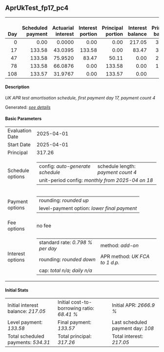 <h2>AprUkTest_fp17_pc4</h2>
<table>
    <thead style="vertical-align: bottom;">
        <th style="text-align: right;">Day</th>
        <th style="text-align: right;">Scheduled payment</th>
        <th style="text-align: right;">Actuarial interest</th>
        <th style="text-align: right;">Interest portion</th>
        <th style="text-align: right;">Principal portion</th>
        <th style="text-align: right;">Interest balance</th>
        <th style="text-align: right;">Principal balance</th>
        <th style="text-align: right;">Total actuarial interest</th>
        <th style="text-align: right;">Total interest</th>
        <th style="text-align: right;">Total principal</th>
    </thead>
    <tr style="text-align: right;">
        <td class="ci00">0</td>
        <td class="ci01" style="white-space: nowrap;">0.00</td>
        <td class="ci02">0.0000</td>
        <td class="ci03">0.00</td>
        <td class="ci04">0.00</td>
        <td class="ci05">217.05</td>
        <td class="ci06">317.26</td>
        <td class="ci07">0.0000</td>
        <td class="ci08">0.00</td>
        <td class="ci09">0.00</td>
    </tr>
    <tr style="text-align: right;">
        <td class="ci00">17</td>
        <td class="ci01" style="white-space: nowrap;">133.58</td>
        <td class="ci02">43.0395</td>
        <td class="ci03">133.58</td>
        <td class="ci04">0.00</td>
        <td class="ci05">83.47</td>
        <td class="ci06">317.26</td>
        <td class="ci07">43.0395</td>
        <td class="ci08">133.58</td>
        <td class="ci09">0.00</td>
    </tr>
    <tr style="text-align: right;">
        <td class="ci00">47</td>
        <td class="ci01" style="white-space: nowrap;">133.58</td>
        <td class="ci02">75.9520</td>
        <td class="ci03">83.47</td>
        <td class="ci04">50.11</td>
        <td class="ci05">0.00</td>
        <td class="ci06">267.15</td>
        <td class="ci07">118.9915</td>
        <td class="ci08">217.05</td>
        <td class="ci09">50.11</td>
    </tr>
    <tr style="text-align: right;">
        <td class="ci00">78</td>
        <td class="ci01" style="white-space: nowrap;">133.58</td>
        <td class="ci02">66.0876</td>
        <td class="ci03">0.00</td>
        <td class="ci04">133.58</td>
        <td class="ci05">0.00</td>
        <td class="ci06">133.57</td>
        <td class="ci07">185.0791</td>
        <td class="ci08">217.05</td>
        <td class="ci09">183.69</td>
    </tr>
    <tr style="text-align: right;">
        <td class="ci00">108</td>
        <td class="ci01" style="white-space: nowrap;">133.57</td>
        <td class="ci02">31.9767</td>
        <td class="ci03">0.00</td>
        <td class="ci04">133.57</td>
        <td class="ci05">0.00</td>
        <td class="ci06">0.00</td>
        <td class="ci07">217.0558</td>
        <td class="ci08">217.05</td>
        <td class="ci09">317.26</td>
    </tr>
</table>
<h4>Description</h4>
<p><i>UK APR test amortisation schedule, first payment day 17, payment count 4</i></p>
<p>Generated: <i><a href="../GeneratedDate.html">see details</a></i></p>
<h4>Basic Parameters</h4>
<table>
    <tr>
        <td>Evaluation Date</td>
        <td>2025-04-01</td>
    </tr>
    <tr>
        <td>Start Date</td>
        <td>2025-04-01</td>
    </tr>
    <tr>
        <td>Principal</td>
        <td>317.26</td>
    </tr>
    <tr>
        <td>Schedule options</td>
        <td>
            <table>
                <tr>
                    <td>config: <i>auto-generate schedule</i></td>
                    <td>schedule length: <i><i>payment count</i> 4</i></td>
                </tr>
                <tr>
                    <td colspan="2" style="white-space: nowrap;">unit-period config: <i>monthly from 2025-04 on 18</i></td>
                </tr>
            </table>
        </td>
    </tr>
    <tr>
        <td>Payment options</td>
        <td>
            <table>
                <tr>
                    <td>rounding: <i>rounded up</i></td>
                </tr>
                <tr>
                    <td>level-payment option: <i>lower&nbsp;final&nbsp;payment</i></td>
                </tr>
            </table>
        </td>
    </tr>
    <tr>
        <td>Fee options</td>
        <td>no fee
        </td>
    </tr>
    <tr>
        <td>Interest options</td>
        <td>
            <table>
                <tr>
                    <td>standard rate: <i>0.798 % per day</i></td>
                    <td>method: <i>add-on</i></td>
                </tr>
                <tr>
                    <td>rounding: <i>rounded down</i></td>
                    <td>APR method: <i>UK FCA to 1 d.p.</i></td>
                </tr>
                <tr>
                    <td colspan="2">cap: <i>total <i>n/a</i>; daily <i>n/a</i></td>
                </tr>
            </table>
        </td>
    </tr>
</table>
<h4>Initial Stats</h4>
<table>
    <tr>
        <td>Initial interest balance: <i>217.05</i></td>
        <td>Initial cost-to-borrowing ratio: <i>68.41 %</i></td>
        <td>Initial APR: <i>2666.9 %</i></td>
    </tr>
    <tr>
        <td>Level payment: <i>133.58</i></td>
        <td>Final payment: <i>133.57</i></td>
        <td>Last scheduled payment day: <i>108</i></td>
    </tr>
    <tr>
        <td>Total scheduled payments: <i>534.31</i></td>
        <td>Total principal: <i>317.26</i></td>
        <td>Total interest: <i>217.05</i></td>
    </tr>
</table>